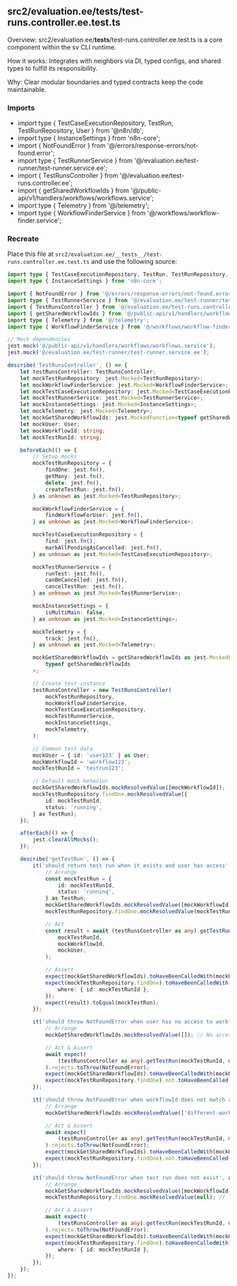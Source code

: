 ## src2/evaluation.ee/__tests__/test-runs.controller.ee.test.ts

Overview: src2/evaluation.ee/__tests__/test-runs.controller.ee.test.ts is a core component within the sv CLI runtime.

How it works: Integrates with neighbors via DI, typed configs, and shared types to fulfill its responsibility.

Why: Clear modular boundaries and typed contracts keep the code maintainable.

### Imports

- import type { TestCaseExecutionRepository, TestRun, TestRunRepository, User } from '@n8n/db';
- import type { InstanceSettings } from 'n8n-core';
- import { NotFoundError } from '@/errors/response-errors/not-found.error';
- import type { TestRunnerService } from '@/evaluation.ee/test-runner/test-runner.service.ee';
- import { TestRunsController } from '@/evaluation.ee/test-runs.controller.ee';
- import { getSharedWorkflowIds } from '@/public-api/v1/handlers/workflows/workflows.service';
- import type { Telemetry } from '@/telemetry';
- import type { WorkflowFinderService } from '@/workflows/workflow-finder.service';

### Recreate

Place this file at `src2/evaluation.ee/__tests__/test-runs.controller.ee.test.ts` and use the following source:

```ts
import type { TestCaseExecutionRepository, TestRun, TestRunRepository, User } from '@n8n/db';
import type { InstanceSettings } from 'n8n-core';

import { NotFoundError } from '@/errors/response-errors/not-found.error';
import type { TestRunnerService } from '@/evaluation.ee/test-runner/test-runner.service.ee';
import { TestRunsController } from '@/evaluation.ee/test-runs.controller.ee';
import { getSharedWorkflowIds } from '@/public-api/v1/handlers/workflows/workflows.service';
import type { Telemetry } from '@/telemetry';
import type { WorkflowFinderService } from '@/workflows/workflow-finder.service';

// Mock dependencies
jest.mock('@/public-api/v1/handlers/workflows/workflows.service');
jest.mock('@/evaluation.ee/test-runner/test-runner.service.ee');

describe('TestRunsController', () => {
	let testRunsController: TestRunsController;
	let mockTestRunRepository: jest.Mocked<TestRunRepository>;
	let mockWorkflowFinderService: jest.Mocked<WorkflowFinderService>;
	let mockTestCaseExecutionRepository: jest.Mocked<TestCaseExecutionRepository>;
	let mockTestRunnerService: jest.Mocked<TestRunnerService>;
	let mockInstanceSettings: jest.Mocked<InstanceSettings>;
	let mockTelemetry: jest.Mocked<Telemetry>;
	let mockGetSharedWorkflowIds: jest.MockedFunction<typeof getSharedWorkflowIds>;
	let mockUser: User;
	let mockWorkflowId: string;
	let mockTestRunId: string;

	beforeEach(() => {
		// Setup mocks
		mockTestRunRepository = {
			findOne: jest.fn(),
			getMany: jest.fn(),
			delete: jest.fn(),
			createTestRun: jest.fn(),
		} as unknown as jest.Mocked<TestRunRepository>;

		mockWorkflowFinderService = {
			findWorkflowForUser: jest.fn(),
		} as unknown as jest.Mocked<WorkflowFinderService>;

		mockTestCaseExecutionRepository = {
			find: jest.fn(),
			markAllPendingAsCancelled: jest.fn(),
		} as unknown as jest.Mocked<TestCaseExecutionRepository>;

		mockTestRunnerService = {
			runTest: jest.fn(),
			canBeCancelled: jest.fn(),
			cancelTestRun: jest.fn(),
		} as unknown as jest.Mocked<TestRunnerService>;

		mockInstanceSettings = {
			isMultiMain: false,
		} as unknown as jest.Mocked<InstanceSettings>;

		mockTelemetry = {
			track: jest.fn(),
		} as unknown as jest.Mocked<Telemetry>;

		mockGetSharedWorkflowIds = getSharedWorkflowIds as jest.MockedFunction<
			typeof getSharedWorkflowIds
		>;

		// Create test instance
		testRunsController = new TestRunsController(
			mockTestRunRepository,
			mockWorkflowFinderService,
			mockTestCaseExecutionRepository,
			mockTestRunnerService,
			mockInstanceSettings,
			mockTelemetry,
		);

		// Common test data
		mockUser = { id: 'user123' } as User;
		mockWorkflowId = 'workflow123';
		mockTestRunId = 'testrun123';

		// Default mock behavior
		mockGetSharedWorkflowIds.mockResolvedValue([mockWorkflowId]);
		mockTestRunRepository.findOne.mockResolvedValue({
			id: mockTestRunId,
			status: 'running',
		} as TestRun);
	});

	afterEach(() => {
		jest.clearAllMocks();
	});

	describe('getTestRun', () => {
		it('should return test run when it exists and user has access', async () => {
			// Arrange
			const mockTestRun = {
				id: mockTestRunId,
				status: 'running',
			} as TestRun;
			mockGetSharedWorkflowIds.mockResolvedValue([mockWorkflowId]);
			mockTestRunRepository.findOne.mockResolvedValue(mockTestRun);

			// Act
			const result = await (testRunsController as any).getTestRun(
				mockTestRunId,
				mockWorkflowId,
				mockUser,
			);

			// Assert
			expect(mockGetSharedWorkflowIds).toHaveBeenCalledWith(mockUser, ['workflow:read']);
			expect(mockTestRunRepository.findOne).toHaveBeenCalledWith({
				where: { id: mockTestRunId },
			});
			expect(result).toEqual(mockTestRun);
		});

		it('should throw NotFoundError when user has no access to workflow', async () => {
			// Arrange
			mockGetSharedWorkflowIds.mockResolvedValue([]); // No access to any workflow

			// Act & Assert
			await expect(
				(testRunsController as any).getTestRun(mockTestRunId, mockWorkflowId, mockUser),
			).rejects.toThrow(NotFoundError);
			expect(mockGetSharedWorkflowIds).toHaveBeenCalledWith(mockUser, ['workflow:read']);
			expect(mockTestRunRepository.findOne).not.toHaveBeenCalled();
		});

		it('should throw NotFoundError when workflowId does not match any shared workflows', async () => {
			// Arrange
			mockGetSharedWorkflowIds.mockResolvedValue(['different-workflow-id']);

			// Act & Assert
			await expect(
				(testRunsController as any).getTestRun(mockTestRunId, mockWorkflowId, mockUser),
			).rejects.toThrow(NotFoundError);
			expect(mockGetSharedWorkflowIds).toHaveBeenCalledWith(mockUser, ['workflow:read']);
			expect(mockTestRunRepository.findOne).not.toHaveBeenCalled();
		});

		it('should throw NotFoundError when test run does not exist', async () => {
			// Arrange
			mockGetSharedWorkflowIds.mockResolvedValue([mockWorkflowId]);
			mockTestRunRepository.findOne.mockResolvedValue(null); // Test run not found

			// Act & Assert
			await expect(
				(testRunsController as any).getTestRun(mockTestRunId, mockWorkflowId, mockUser),
			).rejects.toThrow(NotFoundError);
			expect(mockGetSharedWorkflowIds).toHaveBeenCalledWith(mockUser, ['workflow:read']);
			expect(mockTestRunRepository.findOne).toHaveBeenCalledWith({
				where: { id: mockTestRunId },
			});
		});
	});
});

```

